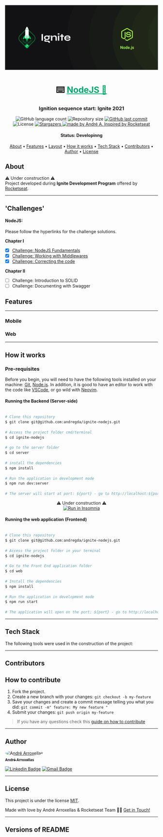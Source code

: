 <h1 align="center">
    <img alt="Banner" title="#Banner" src="./assets/banner-ignite-node.js.png" />
</h1>

<h1 align="center">
    ⌨️ <a href="#" style="color:#04aa6d"> NodeJS 🚀 </a>
</h1>

<h3 align="center">
	Ignition sequence start: Ignite 2021
</h3>

<p align="center">
  <img alt="GitHub language count" src="https://img.shields.io/github/languages/count/andregda/ignite-nodejs?color=%2304D361">

  <img alt="Repository size" src="https://img.shields.io/github/repo-size/andregda/ignite-nodejs">

  <a href="https://github.com/andregda/ignite-nodejs/commits/master">
    <img alt="GitHub last commit" src="https://img.shields.io/github/last-commit/andregda/ignite-nodejs">
  </a>
    
   <img alt="License" src="https://img.shields.io/badge/license-MIT-brightgreen">
   <a href="https://github.com/andregda/ignite-nodejs/stargazers">
    <img alt="Stargazers" src="https://img.shields.io/github/stars/andregda/ignite-nodejs?style=social">
  </a>

  <a href="https://andregda.github.io">
    <img alt="made by André A. Inspired by Rocketseat " src="https://img.shields.io/badge/made%20by-andregda-%237519C1">
  </a>
</p>


<h4 align="center"> 
	 Status: Developinng
</h4>

<p align="center">
 <a href="#about">About</a> •
 <a href="#features">Features</a> •
 <a href="#layout">Layout</a> • 
 <a href="#how-it-works">How it works</a> • 
 <a href="#tech-stack">Tech Stack</a> • 
 <a href="#contributors">Contributors</a> • 
 <a href="#author">Author</a> • 
 <a href="#user-content-license">License</a>

</p>


## About

⚠️  Under construction ⚠️
</br>
Project developed during **Ignite Development Program** offered by [Rocketseat](https://www.rocketseat.com.br/).

---

## 'Challenges'

#### NodeJS:

Please follow the hyperlinks for the challenge solutions.

**Chapter I**
- [x] [Challenge: NodeJS Fundamentals](https://github.com/andregda/ignite-nodejs/tree/main/challenges/D1.1)
- [x] [Challenge: Working with Middlewares](https://github.com/andregda/ignite-nodejs/tree/main/challenges/D1.2)
- [x] [Challenge: Correcting the code](https://github.com/andregda/ignite-nodejs/tree/main/challenges/D1.3)

**Chapter II**
- [ ] Challenge: Introduction to SOLID
- [ ] Challenge: Documenting with Swagger

## Features

---

### Mobile

### Web

---

## How it works

### Pre-requisites

Before you begin, you will need to have the following tools installed on your machine:
[Git](https://git-scm.com), [Node.js](https://nodejs.org/en/).
In addition, it is good to have an editor to work with the code like [VSCode](https://code.visualstudio.com/), or go wild with [Neovim](https://neovim.io/).

#### Running the Backend (Server-side)

```bash

# Clone this repository
$ git clone git@github.com:andregda/ignite-nodejs.git

# Access the project folder cmd/terminal
$ cd ignite-nodejs

# go to the server folder
$ cd server

# install the dependencies
$ npm install

# Run the application in development mode
$ npm run dev:server

# The server will start at port: ${port} - go to http://localhost:${port}

```
<p align="center">
  ⚠️  Under construction ⚠️
  </br>
  <a href="https://github.com/andregda/ignite-nodejs/blob/master/Insomnia_API_CarVendor_json.json" target="_blank"><img src="https://insomnia.rest/images/run.svg" alt="Run in Insomnia"></a>
</p>


#### Running the web application (Frontend)

```bash

# Clone this repository
$ git clone git@github.com:andregda/ignite-nodejs.git

# Access the project folder in your terminal
$ cd ignite-nodejs

# Go to the Front End application folder
$ cd web

# Install the dependencies
$ npm install

# Run the application in development mode
$ npm run start

# The application will open on the port: ${port} - go to http://localhost:${port}

```

---

## Tech Stack

The following tools were used in the construction of the project:
<!--
#### **Website**  ([React](https://reactjs.org/)  +  [TypeScript](https://www.typescriptlang.org/))

> See the file  [package.json](https://github.com/andregda/ignite-nodejs/blob/master/web/package.json)

#### [](https://github.com/andregda/ignite-nodejs#server-nodejs--typescript)**Server**  ([NodeJS](https://nodejs.org/en/)  +  [TypeScript](https://www.typescriptlang.org/))

> See the file  [package.json](https://github.com/andregda/ignite-nodejs/blob/master/server/package.json)

#### [](https://github.com/andregda/ignite-nodejs#mobile-react-native--typescript)**Mobile**  ([React Native](http://www.reactnative.com/)  +  [TypeScript](https://www.typescriptlang.org/))

-->

---

## Contributors

## How to contribute

1. Fork the project.
2. Create a new branch with your changes: `git checkout -b my-feature`
3. Save your changes and create a commit message telling you what you did: `git commit -m" feature: My new feature "`
4. Submit your changes: `git push origin my-feature`
> If you have any questions check this [guide on how to contribute](./CONTRIBUTING.md)

---

## Author

<a href="https://andregda.github.io">
 <img style="border-radius: 50%;" src="https://avatars.githubusercontent.com/u/76409149?v=4" width="100px;" alt="André Arroxellas"/>
 <br />
 <sub><b>André Arroxellas</b></sub></a> <a href="https://andregda.github.io" title="Blog"></a>
 <br />

[![Linkedin Badge](https://img.shields.io/badge/-André_Arroxellas-blue?style=flat-square&logo=Linkedin&logoColor=white&link=https://www.linkedin.com/in/a-arroxellas/)](https://www.linkedin.com/in/a-arroxellas/) 
[![Gmail Badge](https://img.shields.io/badge/-a.arroxellas@gmail.com-c14438?style=flat-square&logo=Gmail&logoColor=white&link=mailto:a.arroxellas@gmail.com)](mailto:a.arroxellas@gmail.com)

---

## License

This project is under the license [MIT](./LICENSE).

Made with love by André Arroxellas & Rocketseat Team 👋🏽 [Get in Touch!](Https://www.linkedin.com/in/a-arroxellas/)

---

##  Versions of README

<!--
[Portuguese](./README.md)  |  [English without emojis](./README-en.md) | [Portugueses without logo](./README-sem-logo.md) 
-->

